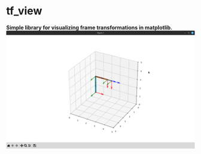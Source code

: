 # tf_view
**Simple library for visualizing frame transformations in matplotlib.**
<img src="screenshot_1.png" alt="screenshot_1" width=800>